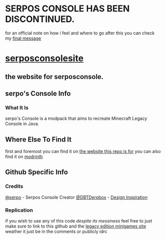 # SERPOS CONSOLE HAS BEEN DISCONTINUED.
for an official note on how i feel and where to go after this you can check my [final message](FINAL.md)

# [serposconsolesite](https://serposconsole.novassite.net/)
## the website for serposconsole.

## serpo's Console Info
### What It Is
serpo's Console is a modpack that aims to recreate Minecraft Legacy Console in Java.

## Where Else To Find It
first and foremost you can find it on [the website this repo is for](https://serposconsole.novassite.net/)
you can also find it on [modrinth](https://modrinth.com/modpack/serpos-console)

## Github Specific Info
### Credits
[@serpo](https://modrinth.com/user/serpo) - Serpos Console Creator
[@DBTDerpbox](https://github.com/DBTDerpbox) - [Design Inspiration](https://github.com/Legacy-Edition-Minigames/Website)

### Replication
if you wish to use any of this code *despite its messiness* feel free to
just make sure to link to this github and the [legacy edition minigames site](https://github.com/Legacy-Edition-Minigames/Website)
weather it just be in the comments or publicly idrc

